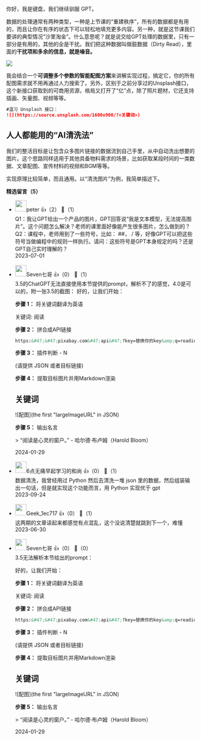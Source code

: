 你好，我是键盘，我们继续驯服 GPT。

数据的处理通常有两种类型，一种是上节课的“重建秩序”，所有的数据都是有用的，而且让你在有序的状态下可以轻松地填充更多内容。另一种，就是这节课我们要讲的典型情况“沙里淘金”。什么意思呢？就是说交给GPT处理的数据里，只有一部分是有用的，其他的全是干扰。我们把这种数据叫做脏数据（Dirty Read），里面的**干扰项和多余的信息，就是噪音。**

![](https://static001.geekbang.org/resource/image/4b/dc/4b2cbbbca03ee071bea4291f614780dc.png?wh=2284x648)

我会结合一个**可调整多个参数的智能配图方案**来讲解实现过程，搞定它，你的所有配图需求就不用再通过人力搜索了。另外，区别于之前分享过的Unsplash接口，这个新接口获取到的可商用资源，格局又打开了“亿”点，除了照片题材，它还支持插画、矢量图、视频等等。

```markdown
#温习 Unsplash 接口：
![](https://source.unsplash.com/1600x900/?<关键词>)
```

## **人人都能用的“AI清洗法”**

我们的整活目标是让包含众多图片链接的数据流到自己手里，从中自动洗出想要的图片。这个思路同样适用于其他具备物料需求的场景，比如获取某段时间的一类数据、文章配图、宣传材料的视频和BGM等等。

实现原理比较简单，而且通用。以“清洗图片”为例，我简单描述下。
<div><strong>精选留言（5）</strong></div><ul>
<li><img src="https://static001.geekbang.org/account/avatar/00/10/25/87/f3a69d1b.jpg" width="30px"><span>peter</span> 👍（2） 💬（1）<div>Q1：我让GPT给出一个产品的图片，GPT回答说“我是文本模型，无法提高图片”。这个问题怎么解决？老师的课里面好像能产生很多图片，怎么做到的？
Q2：课程中，老师用到了一些符号，比如： ##， &#47; 等，好像GPT可以把这些符号当做编程中的规则一样执行。请问：这些符号是GPT本身规定的吗？还是GPT自己实时理解的？
</div>2023-07-01</li><br/><li><img src="https://static001.geekbang.org/account/avatar/00/10/56/44/13032744.jpg" width="30px"><span>Seven七哥</span> 👍（0） 💬（1）<div>3.5的ChatGPT无法直接使用本节提供的prompt，解析不了的感觉，4.0是可以的，附一张3.5的截图：
好的，让我们开始：

**步骤 1：** 将关键词翻译为英语

关键词: 阅读

**步骤 2：** 拼合成API链接

```markdown
https:&#47;&#47;pixabay.com&#47;api&#47;?key=替换你的key&amp;q=reading&amp;image_type=all&amp;editors_choice=true&amp;pretty=true
```

**步骤 3：** 插件判断 - N

(请提供 JSON 或者目标链接)

**步骤 4：** 提取目标图片并用Markdown渲染

## 关键词
![配图](the first &quot;largeImageURL&quot; in JSON)

**步骤 5：** 输出名言

&gt; “阅读是心灵的窗户。” - 哈尔德·布卢姆（Harold Bloom）</div>2024-01-29</li><br/><li><img src="https://static001.geekbang.org/account/avatar/00/19/fd/58/1af629c7.jpg" width="30px"><span>6点无痛早起学习的和尚</span> 👍（0） 💬（1）<div>数据清洗，我曾经用过 Python 然后去清洗一堆 json 里的数据，然后组装输出一句话，但是就实现这个功能而言，用 Python 实现优于 gpt</div>2023-09-24</li><br/><li><img src="" width="30px"><span>Geek_1ec717</span> 👍（0） 💬（1）<div>这两期的文章读起来都感觉有点混乱，这个没说清楚就跳到下一个，难懂</div>2023-06-30</li><br/><li><img src="https://static001.geekbang.org/account/avatar/00/10/56/44/13032744.jpg" width="30px"><span>Seven七哥</span> 👍（0） 💬（0）<div>3.5无法解析本节给出的prompt：

好的，让我们开始：

**步骤 1：** 将关键词翻译为英语

关键词: 阅读

**步骤 2：** 拼合成API链接

```markdown
https:&#47;&#47;pixabay.com&#47;api&#47;?key=替换你的key&amp;q=reading&amp;image_type=all&amp;editors_choice=true&amp;pretty=true
```

**步骤 3：** 插件判断 - N

(请提供 JSON 或者目标链接)

**步骤 4：** 提取目标图片并用Markdown渲染

## 关键词
![配图](the first &quot;largeImageURL&quot; in JSON)

**步骤 5：** 输出名言

&gt; “阅读是心灵的窗户。” - 哈尔德·布卢姆（Harold Bloom）</div>2024-01-29</li><br/>
</ul>